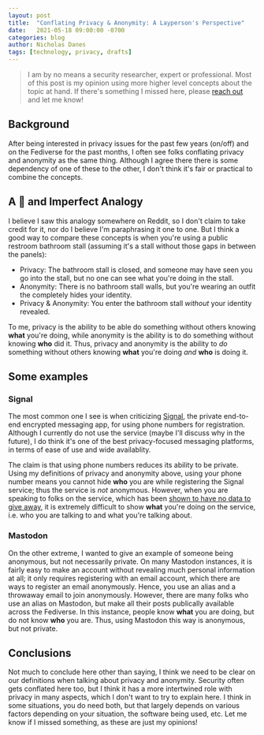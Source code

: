 ```yaml
---
layout: post
title:  "Conflating Privacy & Anonymity: A Layperson's Perspective"
date:   2021-05-18 09:00:00 -0700
categories: blog
author: Nicholas Danes
tags: [technology, privacy, drafts]
---
```


> I am by no means a security researcher, expert or professional. Most of this post is my opinion using more higher level concepts about the topic at hand. If there's something I missed here, please [reach out](/#contact) and let me know!

## Background

After being interested in privacy issues for the past few years (on/off) and on the Fediverse for the past months, I often see folks conflating privacy and anonymity as the same thing. Although I agree there there is some dependency of one of these to the other, I don't think it's fair or practical to combine the concepts.

## A 💩 and Imperfect Analogy

I believe I saw this analogy somewhere on Reddit, so I don't claim to take credit for it, nor do I believe I'm paraphrasing it one to one. But I think a good way to compare these concepts is when you're using a public restroom bathroom stall (assuming it's a stall without those gaps in between the panels):

* Privacy: The bathroom stall is closed, and someone may have seen you go into the stall, but no one can see what you're doing in the stall. 
* Anonymity: There is no bathroom stall walls, but you're wearing an outfit the completely hides your identity.
* Privacy & Anonymity: You enter the bathroom stall *without* your identity revealed.   

To me, privacy is the ability to be able do something without others knowing **what** you're doing, while anonymity is the ability is to do something without knowing **who** did it. Thus, privacy and anonymity is the ability to *do* something without others knowing **what** you're doing *and* **who** is doing it. 

## Some examples

### Signal

The most common one I see is when criticizing [Signal](https://signal.org/), the private end-to-end encrypted messaging app, for using phone numbers for registration. Although I currently do not use the service (maybe I'll discuss why in the future), I do think it's one of the best privacy-focused messaging platforms, in terms of ease of use and wide availablity.

The claim is that using phone numbers reduces its ability to be private. Using my definitions of privacy and anonymity above, using your phone number means you cannot hide **who** you are while registering the Signal service; thus the service is *not* anonymous. However, when you are speaking to folks on the service, which has been [shown to have no data to give away](https://signal.org/bigbrother/eastern-virginia-grand-jury/), it is extremely difficult to show **what** you're doing on the service, i.e. who you are talking to and what you're talking about. 


### Mastodon

On the other extreme, I wanted to give an example of someone being anonymous, but not necessarily private. On many Mastodon instances, it is fairly easy to make an account without revealing much personal information at all; it only requires registering with an email account, which there are ways to register an email anonymously. Hence, you use an alias and a throwaway email to join anonymously. However, there are many folks who use an alias on Mastodon, but make all their posts publically available across the Fediverse. In this instance, people know **what** you are doing, but do not know **who** you are. Thus, using Mastodon this way is anonymous, but not private.


## Conclusions

Not much to conclude here other than saying, I think we need to be clear on our definitions when talking about privacy and anonymity. Security often gets conflated here too, but I think it has a more intertwined role with privacy in many aspects, which I don't want to try to explain here. I think in some situations, you do need both, but that largely depends on various factors depending on your situation, the software being used, etc. Let me know if I missed something, as these are just my opinions!

